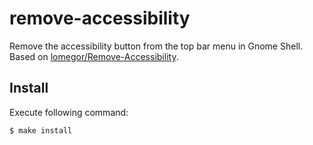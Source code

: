 # remove-accessibility 

Remove the accessibility button from the top bar menu in Gnome Shell. Based on [lomegor/Remove-Accessibility](https://github.com/lomegor/Remove-Accessibility).

## Install

Execute following command:

    $ make install